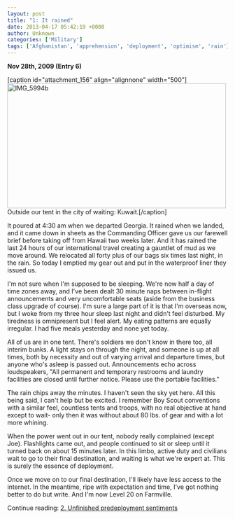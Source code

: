 ```yaml
---
layout: post
title: "1: It rained"
date: 2013-04-17 05:42:19 +0000
author: Unknown
categories: ['Military']
tags: ['Afghanistan', 'apprehension', 'deployment', 'optimism', 'rain']
---
```


**Nov 28th, 2009 (Entry 6)**

[caption id="attachment_156" align="alignnone" width="500"][<img class="size-full wp-image-156" alt="IMG_5994b" src="http://thoughtrepair.wordpress.com/wp-content/uploads/2013/04/img_5994b.gif" width="500" height="285" />](http://thoughtrepair.wordpress.com/wp-content/uploads/2013/04/img_5994b.gif) Outside our tent in the city of waiting: Kuwait.[/caption]

It poured at 4:30 am when we departed Georgia. It rained when we landed, and it came down in sheets as the Commanding Officer gave us our farewell brief before taking off from Hawaii two weeks later. And it has rained the last 24 hours of our international travel creating a gauntlet of mud as we move around. We relocated all forty plus of our bags six times last night, in the rain. So today I emptied my gear out and put in the waterproof liner they issued us.

<!--more-->

I'm not sure when I'm supposed to be sleeping. We're now half a day of time zones away, and I've been dealt 30 minute naps between in-flight announcements and very uncomfortable seats (aside from the business class upgrade of course). I'm sure a large part of it is that I'm overseas now, but I woke from my three hour sleep last night and didn't feel disturbed. My tiredness is omnipresent but I feel alert. My eating patterns are equally irregular. I had five meals yesterday and none yet today.

All of us are in one tent. There's soldiers we don't know in there too, all interim bunks. A light stays on through the night, and someone is up at all times, both by necessity and out of varying arrival and departure times, but anyone who's asleep is passed out. Announcements echo across loudspeakers, "All permanent and temporary restrooms and laundry facilities are closed until further notice. Please use the portable facilities."

The rain chips away the minutes. I haven't seen the sky yet here. All this being said, I can't help but be excited. I remember Boy Scout conventions with a similar feel, countless tents and troops, with no real objective at hand except to wait- only then it was without about 80 lbs. of gear and with a lot more whining.

When the power went out in our tent, nobody really complained (except Joe). Flashlights came out, and people continued to sit or sleep until it turned back on about 15 minutes later. In this limbo, active duty and civilians wait to go to their final destination, and waiting is what we're expert at. This is surely the essence of deployment.

Once we move on to our final destination, I'll likely have less access to the internet. In the meantime, ripe with expectation and time, I've got nothing better to do but write. And I'm now Level 20 on Farmville.

Continue reading: <a title="2. Unfinished predeployment sentiments" href="http://thoughtrepair.wordpress.com/2013/04/17/2-unfinished-predeployment-sentiments/">2. Unfinished predeployment sentiments</a>